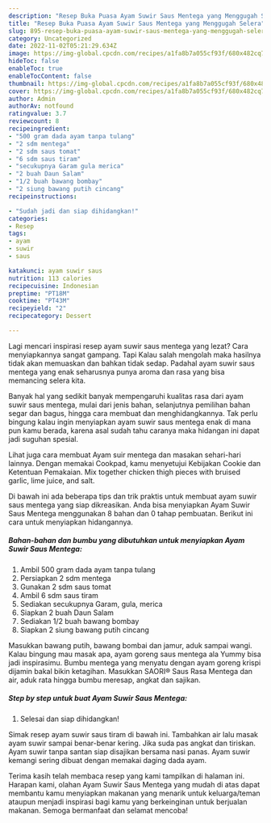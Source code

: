 ```yaml
---
description: "Resep Buka Puasa Ayam Suwir Saus Mentega yang Menggugah Selera"
title: "Resep Buka Puasa Ayam Suwir Saus Mentega yang Menggugah Selera"
slug: 895-resep-buka-puasa-ayam-suwir-saus-mentega-yang-menggugah-selera
category: Uncategorized
date: 2022-11-02T05:21:29.634Z
image: https://img-global.cpcdn.com/recipes/a1fa8b7a055cf93f/680x482cq70/ayam-suwir-saus-mentega-foto-resep-utama.jpg
hideToc: false
enableToc: true
enableTocContent: false
thumbnail: https://img-global.cpcdn.com/recipes/a1fa8b7a055cf93f/680x482cq70/ayam-suwir-saus-mentega-foto-resep-utama.jpg
cover: https://img-global.cpcdn.com/recipes/a1fa8b7a055cf93f/680x482cq70/ayam-suwir-saus-mentega-foto-resep-utama.jpg
author: Admin
authorAv: notfound
ratingvalue: 3.7
reviewcount: 8
recipeingredient:
- "500 gram dada ayam tanpa tulang"
- "2 sdm mentega"
- "2 sdm saus tomat"
- "6 sdm saus tiram"
- "secukupnya Garam gula merica"
- "2 buah Daun Salam"
- "1/2 buah bawang bombay"
- "2 siung bawang putih cincang"
recipeinstructions:

- "Sudah jadi dan siap dihidangkan!"
categories:
- Resep
tags:
- ayam
- suwir
- saus

katakunci: ayam suwir saus 
nutrition: 113 calories
recipecuisine: Indonesian
preptime: "PT18M"
cooktime: "PT43M"
recipeyield: "2"
recipecategory: Dessert

---
```



Lagi mencari inspirasi resep ayam suwir saus mentega yang lezat? Cara menyiapkannya sangat gampang. Tapi Kalau salah mengolah maka hasilnya tidak akan memuaskan dan bahkan tidak sedap. Padahal ayam suwir saus mentega yang enak seharusnya punya aroma dan rasa yang bisa memancing selera kita.


Banyak hal yang sedikit banyak mempengaruhi kualitas rasa dari ayam suwir saus mentega, mulai dari jenis bahan, selanjutnya pemilihan bahan segar dan bagus, hingga cara membuat dan menghidangkannya. Tak perlu bingung kalau ingin menyiapkan ayam suwir saus mentega enak di mana pun kamu berada, karena asal sudah tahu caranya maka hidangan ini dapat jadi suguhan spesial.

Lihat juga cara membuat Ayam suir mentega dan masakan sehari-hari lainnya. Dengan memakai Cookpad, kamu menyetujui Kebijakan Cookie dan Ketentuan Pemakaian. Mix together chicken thigh pieces with bruised garlic, lime juice, and salt.


Di bawah ini ada beberapa tips dan trik praktis untuk membuat ayam suwir saus mentega yang siap dikreasikan. Anda bisa menyiapkan Ayam Suwir Saus Mentega menggunakan 8 bahan dan 0 tahap pembuatan. Berikut ini cara untuk menyiapkan hidangannya.

<!--inarticleads1-->

##### Bahan-bahan dan bumbu yang dibutuhkan untuk menyiapkan Ayam Suwir Saus Mentega:

1. Ambil 500 gram dada ayam tanpa tulang
1. Persiapkan 2 sdm mentega
1. Gunakan 2 sdm saus tomat
1. Ambil 6 sdm saus tiram
1. Sediakan secukupnya Garam, gula, merica
1. Siapkan 2 buah Daun Salam
1. Sediakan 1/2 buah bawang bombay
1. Siapkan 2 siung bawang putih cincang


Masukkan bawang putih, bawang bombai dan jamur, aduk sampai wangi. Kalau bingung mau masak apa, ayam goreng saus mentega ala Yummy bisa jadi inspirasimu. Bumbu mentega yang menyatu dengan ayam goreng krispi dijamin bakal bikin ketagihan. Masukkan SAORI® Saus Rasa Mentega dan air, aduk rata hingga bumbu meresap, angkat dan sajikan. 

<!--inarticleads2-->

##### Step by step untuk buat Ayam Suwir Saus Mentega:


1. Selesai dan siap dihidangkan!

Simak resep ayam suwir saus tiram di bawah ini. Tambahkan air lalu masak ayam suwir sampai benar-benar kering. Jika suda pas angkat dan tiriskan. Ayam suwir tanpa santan siap disajikan bersama nasi panas. Ayam suwir kemangi sering dibuat dengan memakai daging dada ayam. 

Terima kasih telah membaca resep yang kami tampilkan di halaman ini. Harapan kami, olahan Ayam Suwir Saus Mentega yang mudah di atas dapat membantu kamu menyiapkan makanan yang menarik untuk keluarga/teman ataupun menjadi inspirasi bagi kamu yang berkeinginan untuk berjualan makanan. Semoga bermanfaat dan selamat mencoba!
